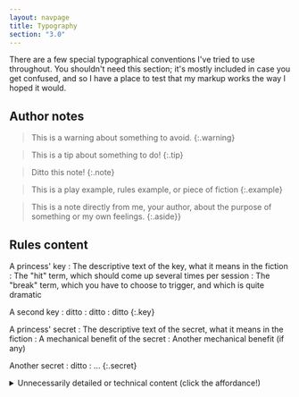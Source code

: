 ```yaml
---
layout: navpage
title: Typography
section: "3.0"
---
```


There are a few special typographical conventions I've tried to use throughout.
You shouldn't need this section; it's mostly included in case you get confused, and so I have a place to test that my markup works the way I hoped it would.

## Author notes

> This is a warning about something to avoid.
{:.warning}

> This is a tip about something to do!
{:.tip}

> Ditto this note!
{:.note}

> This is a play example, rules example, or piece of fiction
{:.example}

> This is a note directly from me, your author, about the purpose of something or my own feelings.
{:.aside}}

## Rules content

A princess' key
: The descriptive text of the key, what it means in the fiction
  : The "hit" term, which should come up several times per session
  : The "break" term, which you have to choose to trigger, and which is quite dramatic

A second key
: ditto
  : ditto
  : ditto
{:.key}

A princess' secret
: The descriptive text of the secret, what it means in the fiction
  : A mechanical benefit of the secret
  : Another mechanical benefit (if any)

Another secret
: ditto
  : ...
{:.secret}

<details><summary>Unnecessarily detailed or technical content (click the affordance!)</summary>

The technology I'm using has trouble with markdown inside details; this _should_ work, but mightn't.
(update: indeed it does not).

{%- comment -%}
There's a version with capture groups & explicitly markdownifying it that works but is awful.
{%- endcomment -%}

| A table heading | A second table heading |
|---|---|
| Some table data | Some more table data |

Sometimes, definitions will be presented low protocol:

A term
: Its definition or description
{:}



But at other times, you'll encounter them looking more like a table:

Another term : Its definition or description
A third term : Its definition or description
A fourth term
: Its definition or description

A fifth term
: You get the idea
{:.dtable}

</details>